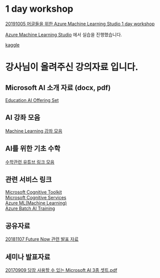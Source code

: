 # 1 day workshop
[20191005 머글들을 위한 Azure Machine Learning Studio 1 day workshop](./HOL/20191005_ML_Studio)<br> 

[Azure Machine Learning Studio](https://studio.azureml.net/) 에서 실습을 진행했습니다.

[kaggle](https://kaggle.com)


# 강사님이 올려주신 강의자료 입니다.

## Microsoft AI 소개 자료 (docx, pdf)
[Education AI Offering Set](./Azure)

## AI 강좌 모음
[Machine Learning 강좌 모음](/Learn/README.md)<br>

## AI를 위한 기초 수학
[수학관련 유튜브 링크 모음](./Math/README.md)<br>

## 관련 서비스 링크
[Microsoft Cognitive Toolkit](https://www.microsoft.com/en-us/cognitive-toolkit/)<br>
[Microsoft Cognitive Services](https://azure.microsoft.com/en-us/services/cognitive-services/)<br>
[Azure ML(Machine Learning)](https://studio.azureml.net/)<br>
[Azure Batch AI Training](https://batchaitraining.azure.com/)

## 공유자료 
[20181107 Future Now 관련 발표 자료](https://github.com/KoreaEva/AI/blob/master/Presentation/20181107%20FutureNow.md)<br>

## 세미나 발표자료 
[20170909 당장 사용할 수 있는 Microsoft AI 3종 셋트.pdf](https://github.com/KoreaEva/AI/blob/master/Presentation/20170909%20%EB%8B%B9%EC%9E%A5%20%EC%82%AC%EC%9A%A9%ED%95%A0%20%EC%88%98%20%EC%9E%88%EB%8A%94%20Microsoft%20AI%203%EC%A2%85%20%EC%85%8B%ED%8A%B8.pdf)<br>
